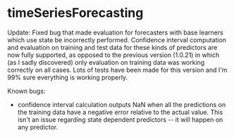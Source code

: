 # timeSeriesForecasting

Update: 
Fixed bug that made evaluation for forecasters with base learners which use state be incorrectly performed.
Confidence interval computation and evaluation on training and test data for these kinds of predictors are now fully supported, as opposed to the previous version (1.0.21) in which (as I sadly discovered) only evaluation on training data was working correctly on all cases.
Lots of tests have been made for this version and I'm 99% sure everything is working properly.

Known bugs: 
- confidence interval calculation outputs NaN when all the predictions on the training data have a negative error relative to the actual value. This isn't an issue regarding state dependent predictors -- it will happen on any predictor.
